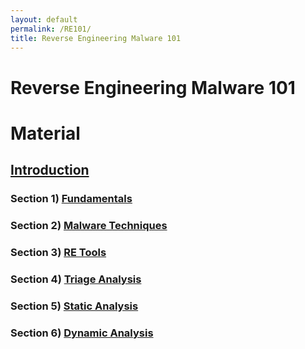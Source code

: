 ```yaml
---
layout: default
permalink: /RE101/
title: Reverse Engineering Malware 101
---
```

# Reverse Engineering Malware 101 #

# Material #

## [Introduction](https://securedorg.github.io/RE101/intro/) ##

### Section 1) [Fundamentals](https://securedorg.github.io/RE101/section1/) ### 

### Section 2) [Malware Techniques](https://securedorg.github.io/RE101/section2/) ### 

### Section 3) [RE Tools](https://securedorg.github.io/RE101/section3/) ### 

### Section 4) [Triage Analysis](https://securedorg.github.io/RE101/section4/) ### 

### Section 5) [Static Analysis](https://securedorg.github.io/RE101/section5/) ### 

### Section 6) [Dynamic Analysis](https://securedorg.github.io/RE101/section6/) ### 


